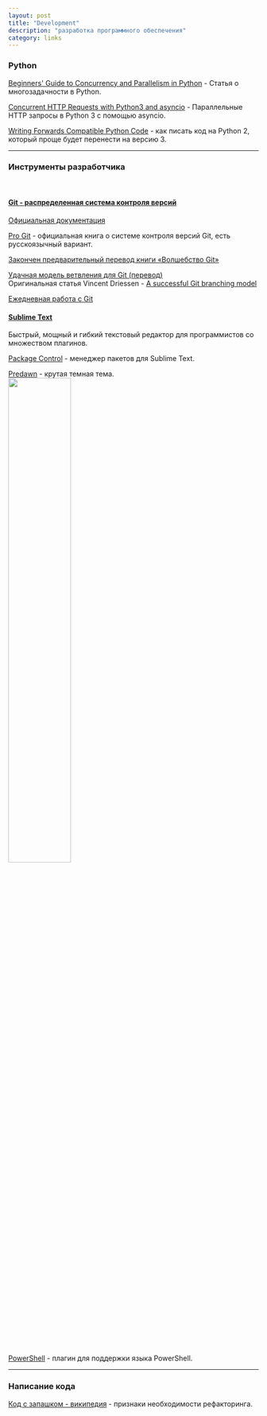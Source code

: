 ```yaml
---
layout: post
title: "Development"
description: "разработка программного обеспечения"
category: links
---
```


### <strong>Python</strong>

[Beginners' Guide to Concurrency and Parallelism in Python](http://www.toptal.com/python/beginners-guide-to-concurrency-and-parallelism-in-python) - Статья о многозадачности в Python.

[Concurrent HTTP Requests with Python3 and asyncio](http://geekgirl.io/concurrent-http-requests-with-python3-and-asyncio/) - Параллельные HTTP запросы в Python 3 с помощью asyncio.

[Writing Forwards Compatible Python Code](http://lucumr.pocoo.org/2011/1/22/forwards-compatible-python/) - как писать код на Python 2, который проще будет перенести на версию 3.

***

### Инструменты разработчика
<br>

#### [Git - распределенная система контроля версий](http://git-scm.com/)

[Официальная документация](http://git-scm.com/doc)

[Pro Git](http://git-scm.com/book) - официальная книга о системе контроля версий Git, есть русскоязычный вариант.

[Закончен предварительный перевод книги «Волшебство Git»](http://habrahabr.ru/post/80909/)

[Удачная модель ветвления для Git (перевод)](http://habrahabr.ru/post/106912/)  
Оригинальная статья Vincent Driessen - [A successful Git branching model](http://nvie.com/posts/a-successful-git-branching-model/)

[Ежедневная работа с Git](http://habrahabr.ru/post/174467/)
<br>

#### [Sublime Text](http://www.sublimetext.com/)

Быстрый, мощный и гибкий текстовый редактор для программистов со множеством плагинов.

[Package Control](https://packagecontrol.io/installation) - менеджер пакетов для Sublime Text.

[Predawn](https://github.com/jamiewilson/predawn) - крутая темная тема.  
<a href="https://github.com/jamiewilson/predawn/raw/master/screenshots/screenshot.png"><img src="https://github.com/jamiewilson/predawn/raw/master/screenshots/screenshot.png" width="50%"></a>

[PowerShell](https://github.com/SublimeText/PowerShell) - плагин для поддержки языка PowerShell.

***

### Написание кода

[Код с запашком - википедия](https://ru.wikipedia.org/wiki/%D0%9A%D0%BE%D0%B4_%D1%81_%D0%B7%D0%B0%D0%BF%D0%B0%D1%88%D0%BA%D0%BE%D0%BC#.D0.A1.D1.82.D1.80.D0.B5.D0.BB.D1.8C.D0.B1.D0.B0_.D0.B4.D1.80.D0.BE.D0.B1.D1.8C.D1.8E) - признаки необходимости рефакторинга.